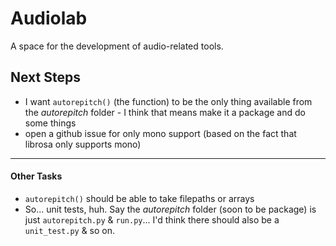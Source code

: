 # Audiolab
A space for the development of audio-related tools.

## Next Steps
- I want `autorepitch()` (the function) to be the only thing
available from the *autorepitch* folder - I think that means
make it a package and do some things
- open a github issue for only mono support (based on the fact
that librosa only supports mono)

---

#### Other Tasks
- `autorepitch()` should be able to take filepaths or arrays
- So... unit tests, huh. Say the *autorepitch* folder (soon to be package)
is just `autorepitch.py` & `run.py`...   I'd think there should
also be a `unit_test.py` & so on.